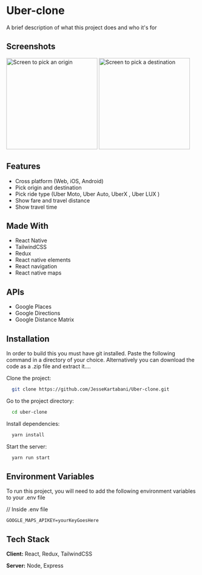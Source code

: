 
#  Uber-clone

A brief description of what this project does and who it's for


## Screenshots

<img src="https://raw.githubusercontent.com/emmanuelchucks/react-native-uber-clone/main/assets/screenshots/Screenshot_1634302767.jpg" alt="Screen to pick an origin" width="240px"/> <img src="https://raw.githubusercontent.com/emmanuelchucks/react-native-uber-clone/main/assets/screenshots/Screenshot_1634302842.jpg" alt="Screen to pick a destination" width="240px"/> 

## Features

- Cross platform (Web, iOS, Android)
- Pick origin and destination
- Pick ride type (Uber Moto, Uber Auto, UberX , Uber LUX )
- Show fare and travel distance
- Show travel time


## Made With

- React Native
- TailwindCSS
- Redux
- React native elements
- React navigation
- React native maps
## APIs

- Google Places
- Google Directions
- Google Distance Matrix
## Installation

In order to build this you must have git installed. Paste the following command in a directory of your choice. Alternatively you can download the code as a .zip file and extract it....



Clone the project:

```bash
  git clone https://github.com/JesseKartabani/Uber-clone.git
```

Go to the project directory:

```bash
  cd uber-clone
```

Install dependencies:

```bash
  yarn install
```

Start the server:

```bash
  yarn run start
```
    
## Environment Variables

To run this project, you will need to add the following environment variables to your .env file

// Inside .env file

`GOOGLE_MAPS_APIKEY=yourKeyGoesHere`



## Tech Stack

**Client:** React, Redux, TailwindCSS

**Server:** Node, Express

